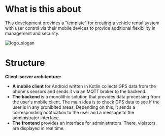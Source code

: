 # What is this about

This development provides a "template" for creating a vehicle rental system with user control via their mobile devices to provide additional flexibility in management and security.

![logo_slogan](https://github.com/user-attachments/assets/778a91b0-e2b2-4bbc-8325-ea2cc327eba7)

# Structure

**Client-server architecture:**

- **A mobile client** for Android written in Kotlin collects GPS data from the phone's sensors and sends it via an MQTT broker to the backend.
- **The backend** is a monolithic solution that provides data processing from the user's mobile client.
The main idea is to check GPS data to see if the user is in any prohibited areas.
Depending on this, it sends a corresponding notification to the user and a message to the administrator interface.
- **The frontend** provides an interface for administrators. There, violators are displayed in real time.
